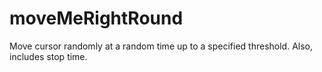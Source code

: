 # moveMeRightRound
Move cursor randomly at a random time up to a specified threshold. Also, includes stop time. 
